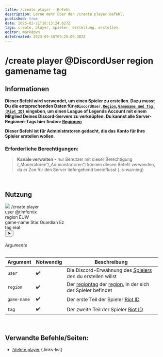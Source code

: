 ```yaml
---
title: /create player - Befehl
description: Lerne mehr über den /create player Befehl.
published: true
date: 2025-02-21T18:13:24.627Z
tags: create, player, spieler, erstellung, erstellen
editor: markdown
dateCreated: 2023-09-18T09:25:00.382Z
---
```


# /create player @DiscordUser region gamename tag
## Informationen
**Dieser Befehl wird verwendet, um einen Spieler zu erstellen.  Dazu musst Du die entsprechenden Daten für `@DiscordUser`, [`Region`](/de/terms/region), [`Gamename und Tag (Riot ID)`](/de/terms/riotid) eingeben, um einen League of Legends Account mit einem Mitglied Deines Discord-Servers zu verknüpfen. Du kannst alle Server-Regionen-Tags hier finden: [Regionen](/de/terms/region)**

**Dieser Befehl ist für Administratoren gedacht, die das Konto für ihre Spieler erstellen wollen.**
<br>

### Erforderliche Berechtigungen:
>**Kanäle verwalten** - nur Benutzer mit dieser Berechtigung („Moderatoren“/„Administratoren“) können diesen Befehl verwenden, da er Zoe für den Server tiefergehend beeinflusst {.is-warning}

<br>

## Nutzung
<div class="discord-preview">
    <div class="dcp-chatbar">
        <img src="/zoe_logo.png" class="dcp-avatar">
        <span class="dcp-command">/create player</span>
        <div class="dcp-args">
            <div class="dcp-arg">
                <span class="dcp-arg-label">user</span>
                <span class="dcp-arg-value">
              	<span class="dcp-mention">@timfernix</span>
              </span>
            </div>
          <div class="dcp-arg">
                <span class="dcp-arg-label">region</span>
                <span class="dcp-arg-value">EUW</span>
            </div>
          <div class="dcp-arg">
                <span class="dcp-arg-label">game-name</span>
                <span class="dcp-arg-value">Star Guardian Ez</span>
            </div>
          <div class="dcp-arg">
                <span class="dcp-arg-label">tag</span>
                <span class="dcp-arg-value">real</span>
            </div>
        </div>
        <button class="dcp-send-btn">&#10148;</button> 
    </div>
</div>

###### Argumente
| Argument | Notwendig | Beschreibung |
|----------|----------|-------------|
| `user` | :heavy_check_mark: | Die Discord-Erwähnung des [Spielers](/de/terms/player) den du erstellen willst |
| `region` | :heavy_check_mark: | Der [regiontag](/de/terms/region) der [region](/de/terms/region), in der sich der Spieler befindet |
| `game-name` | :heavy_check_mark: | Der erste Teil der Spieler [Riot ID](/de/terms/riotid) |
| `tag` | :heavy_check_mark: | Der zweite Teil der Spieler [Riot ID](/de/terms/riotid) |
<br>

## Verwandte Befehle/Seiten:
-   [/delete player](/de/commands/player/delete/)
{.links-list}